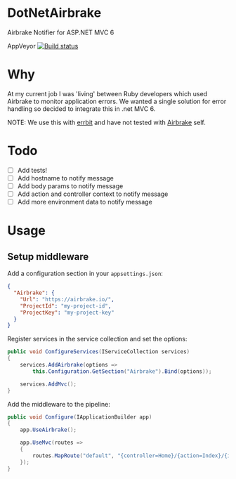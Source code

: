 # DotNetAirbrake

Airbrake Notifier for ASP.NET MVC 6

AppVeyor 
[![Build status](https://ci.appveyor.com/api/projects/status/ulhdnsd8r4qvge6p?svg=true)](https://ci.appveyor.com/project/ErwinSteffens/dotnetairbrake)

# Why

At my current job I was 'living' between Ruby developers which used Airbrake to monitor application errors. We wanted a single solution for error handling so decided to integrate this in .net MVC 6.

NOTE: We use this with [errbit](https://github.com/errbit/errbit) and have not tested with [Airbrake](https://airbrake.io/) self.

# Todo

- [ ] Add tests!
- [ ] Add hostname to notify message
- [ ] Add body params to notify message
- [ ] Add action and controller context to notify message
- [ ] Add more environment data to notify message

# Usage

## Setup middleware

Add a configuration section in your `appsettings.json`:

```json
{
  "Airbrake": {
    "Url": "https://airbrake.io/",
    "ProjectId": "my-project-id",
    "ProjectKey": "my-project-key"
  }
}
```

Register services in the service collection and set the options:

```cs
public void ConfigureServices(IServiceCollection services)
{
    services.AddAirbrake(options => 
        this.Configuration.GetSection("Airbrake").Bind(options));

    services.AddMvc();
}
```

Add the middleware to the pipeline:

```cs
public void Configure(IApplicationBuilder app)
{
    app.UseAirbrake();

    app.UseMvc(routes =>
    {
        routes.MapRoute("default", "{controller=Home}/{action=Index}/{id?}");
    });
}
```